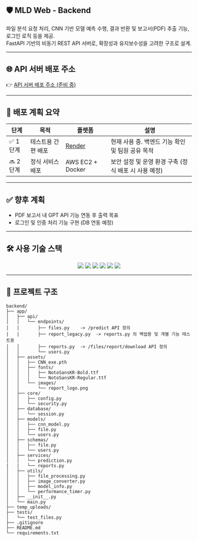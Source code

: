 ## 🛡️ MLD Web - Backend

파일 분석 요청 처리, CNN 기반 모델 예측 수행, 결과 반환 및 보고서(PDF) 추출 기능, 로그인 로직 등을 제공.  
FastAPI 기반의 비동기 REST API 서버로, 확장성과 유지보수성을 고려한 구조로 설계.

---

## 🌐 API 서버 배포 주소
👉 [API 서버 배포 주소 (준비 중)](https://your-api-server-link.com)

---

## 🔧 배포 계획 요약

| 단계 | 목적               | 플랫폼             | 설명 |
|------|--------------------|---------------------|------|
| ✅ 1단계 | 테스트용 간편 배포     | [Render](https://render.com) | 현재 사용 중. 백엔드 기능 확인 및 팀원 공유 목적 |
| 🔜 2단계 | 정식 서비스 배포       | AWS EC2 + Docker    | 보안 설정 및 운영 환경 구축 (정식 배포 시 사용 예정) |

---

## ✅ 향후 계획

- PDF 보고서 내 GPT API 기능 연동 후 출력 목표
- 로그인 및 인증 처리 기능 구현 (DB 연동 예정)  

---

## 🛠️ 사용 기술 스택

<div align="center">

<img src="https://img.shields.io/badge/Python-3776AB?style=for-the-badge&logo=python&logoColor=white" />
<img src="https://img.shields.io/badge/FastAPI-009688?style=for-the-badge&logo=fastapi&logoColor=white" />
<img src="https://img.shields.io/badge/Uvicorn-44A833?style=for-the-badge&logo=uvicorn&logoColor=white" />
<img src="https://img.shields.io/badge/SQLAlchemy-336791?style=for-the-badge&logo=sqlalchemy&logoColor=white" />
<img src="https://img.shields.io/badge/PostgreSQL-336791?style=for-the-badge&logo=postgresql&logoColor=white" />
<img src="https://img.shields.io/badge/Docker-2496ED?style=for-the-badge&logo=docker&logoColor=white" />

</div>


---

## 📂 프로젝트 구조
```
backend/
├── app/
│   ├── api/
│   │   └── endpoints/
│   │       ├── files.py    -> /predict API 정의
|   |       ├── report_legacy.py  -> reports.py 의 백업용 및 개별 기능 테스트용
│   │       ├── reports.py  -> /files/report/download API 정의
│   │       └── users.py
│   ├── assets/
│   │   ├── CNN_exe.pth
│   │   ├── fonts/
│   │   │   ├── NotoSansKR-Bold.ttf
│   │   │   └── NotoSansKR-Regular.ttf
│   │   └── images/
│   │       └── report_logo.png
│   ├── core/
│   │   ├── config.py
│   │   └── security.py
│   ├── database/
│   │   └── session.py
│   ├── models/
│   │   ├── cnn_model.py
│   │   ├── file.py
│   │   └── users.py
│   ├── schemas/
│   │   ├── file.py
│   │   └── users.py
│   ├── services/
│   │   └── prediction.py
|   |   └── reports.py
│   ├── utils/
│   │   ├── file_processing.py
│   │   ├── image_converter.py
│   │   ├── model_info.py
│   │   └── performance_timer.py
│   ├── __init__.py
│   └── main.py
├── temp_uploads/
├── tests/
│   └── test_files.py
├── .gitignore
├── README.md
└── requirements.txt

```

